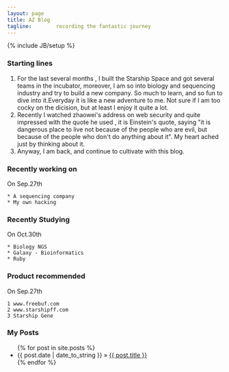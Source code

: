 ```yaml
---
layout: page
title: AZ Blog   
tagline:        recording the fantastic journey
---
```

{% include JB/setup %}

### Starting lines

1. For the last several months , I built the Starship Space and got several
teams in the incubator, moreover, I am so into biology and sequencing industry 
and try to build a new company. So much to learn, and so fun to dive into
it.Everyday it is like a new adventure to me. Not sure if I am too cocky on the
dicision, but at least I enjoy it quite a lot. 
2. Recently I watched zhaowei's address on web security and quite impressed
with the quote he used , it is Einstein's quote, saying "it is dangerous place
to live not because of the people who are evil, but because of the people who
don't do anything about it". My heart ached just by thinking about it.
3. Anyway, I am back, and continue to cultivate with this blog. 


### Recently working on
On Sep.27th
    
    * A sequencing company
    * My own hacking
    

### Recently Studying
On Oct.30th
    
    * Biology NGS
    * Galaxy - Bioinformatics
    * Ruby
    

### Product recommended
On Sep.27th
    
    1 www.freebuf.com
    2 www.starshipff.com
    3 Starship Gene
    

### My Posts 

<ul class="posts">
  {% for post in site.posts %}
       <li>
       <span>{{ post.date | date_to_string }}</span> &raquo; 
<a href="{{BASE_PATH }}{{ post.url}}"> {{ post.title }} </a>
       </li>
  {% endfor %}
</ul>










